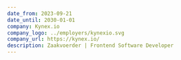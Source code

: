 ```yaml
---
date_from: 2023-09-21
date_until: 2030-01-01
company: Kynex.io
company_logo: ../employers/kynexio.svg
company_url: https://kynex.io/
description: Zaakvoerder | Frontend Software Developer
---
```

